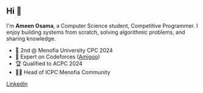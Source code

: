 ## Hi 👋

I'm **Ameen Osama**, a Computer Science student, Competitive Programmer. I enjoy building systems from scratch, solving algorithmic problems, and sharing knowledge.

- 🥈 2nd @ Menofia University CPC 2024  
- 🧠 Expert on Codeforces ([Amigoo](https://codeforces.com/profile/Amigoo))  
- 🏆 Qualified to ACPC 2024  
- 👨‍🏫 Head of ICPC Menofia Community

 [LinkedIn](https://www.linkedin.com/in/ameen-osama-843939234/)

